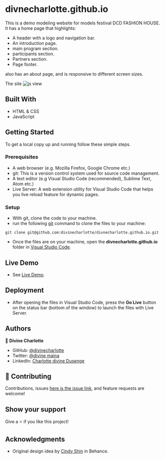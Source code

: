 # divnecharlotte.github.io


This is a demo modeling website for models festival DCD FASHION HOUSE. It has a home page that highlights:

- A header with a logo and navigation bar.
- An introduction page.
- main program section.
- participants section.
- Partners section.
- Page footer.

also has an about page, and is responsive to different screen sizes.

The site ![js view](https://user-images.githubusercontent.com/60146030/210329424-35c473ad-5ffc-4653-ab2c-b283ee86b6ed.PNG)

## Built With

- HTML & CSS
- JavaScript

## Getting Started

To get a local copy up and running follow these simple steps.

### Prerequisites

- A web browser (e.g. Mozilla Firefox, Google Chrome etc.)
- git: This is a version control system used for source code management.
- A text editor (e.g Visual Studio Code (recommended), Sublime Text, Atom etc.)
- Live Server: A web extension utility for Visual Studio Code that helps you live reload feature for dynamic pages.

### Setup

- With git, clone the code to your machine.
- run the following [git](https://git-scm.com/) command to clone the files to your machine:

```
git clone git@github.com:divinecharlotte/divnecharlotte.github.io.git
```

- Once the files are on your machine, open the **divnecharlotte.github.io** folder in [Visual Studio Code](https://code.visualstudio.com/download).

## Live Demo

- See [Live Demo](https://divinecharlotte.github.io/divnecharlotte.github.io/).

## Deployment

- After opening the files in Visual Studio Code, press the **Go Live** button on the status bar (bottom of the window) to launch the files with Live Server.

## Authors

👤 **Divine Charlotte**

- GitHub: [@divinecharlotte](https://github.com/divinecharlotte)
- Twitter: [@divine maina](https://twitter.com/divine_maina)
- LinkedIn: [Charlotte divine Dusenge](https://www.linkedin.com/in/charlotte-divine-dusenge-31b19017a/)

## 🤝 Contributing

Contributions, issues [here is the issue link](https://github.com/divinecharlotte/divnecharlotte.github.io/issues), and feature requests are welcome!

## Show your support

Give a ⭐️ if you like this project!

## Acknowledgments

- Original design idea by [Cindy Shin](https://www.behance.net/adagio07) in Behance.

